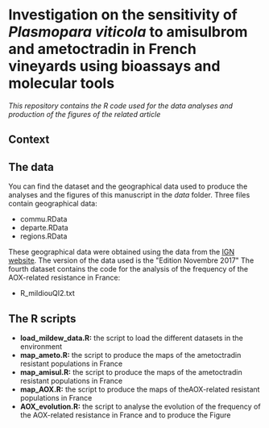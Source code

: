# Investigation on the sensitivity of *Plasmopara viticola* to amisulbrom and ametoctradin in French vineyards using bioassays and molecular tools
*This repository contains the R code used for the data analyses and production of the figures of the related article*  

## Context


## The data
You can find the dataset and the geographical data used to produce the analyses and the figures of this manuscript in the *data* folder. Three files contain geographical data: 
+ commu.RData
+ departe.RData
+ regions.RData

These geographical data were obtained using the data from the [IGN website](http://professionnels.ign.fr/adminexpress). The version of the data used is the "Edition Novembre 2017"
The fourth dataset contains the code for the analysis of the frequency of the AOX-related resistance in France: 
+ R_mildiouQI2.txt

## The R scripts
+ **load_mildew_data.R:** the script to load the different datasets in the environment
+ **map_ameto.R:** the script to produce the maps of the ametoctradin resistant populations in France
+ **map_amisul.R:** the script to produce the maps of the ametoctradin resistant populations in France
+ **map_AOX.R:** the script to produce the maps of theAOX-related resistant populations in France
+ **AOX_evolution.R:** the script to analyse the evolution of the frequency of the AOX-related resistance in France and to produce the Figure

